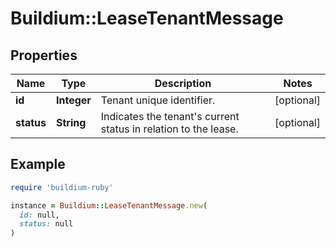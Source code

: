 # Buildium::LeaseTenantMessage

## Properties

| Name | Type | Description | Notes |
| ---- | ---- | ----------- | ----- |
| **id** | **Integer** | Tenant unique identifier. | [optional] |
| **status** | **String** | Indicates the tenant&#39;s current status in relation to the lease. | [optional] |

## Example

```ruby
require 'buildium-ruby'

instance = Buildium::LeaseTenantMessage.new(
  id: null,
  status: null
)
```

